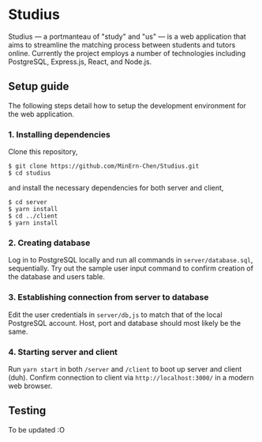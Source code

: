# Studius

Studius — a portmanteau of "study" and "us" — is a web application that aims to streamline the matching process between students and tutors online. Currently the project employs a number of technologies including PostgreSQL, Express.js, React, and Node.js.

## Setup guide

The following steps detail how to setup the development environment for the web application.

### 1. Installing dependencies

Clone this repository,

    $ git clone https://github.com/MinErn-Chen/Studius.git
    $ cd studius

and install the necessary dependencies for both server and client,

    $ cd server
    $ yarn install
    $ cd ../client
    $ yarn install

### 2. Creating database

Log in to PostgreSQL locally and run all commands in `server/database.sql`, sequentially. Try out the sample user input command to confirm creation of the database and users table.

### 3. Establishing connection from server to database

Edit the user credentials in `server/db,js` to match that of the local PostgreSQL account. Host, port and database should most likely be the same.

### 4. Starting server and client

Run `yarn start` in both `/server` and `/client` to boot up server and client (duh). Confirm connection to client via `http://localhost:3000/` in a modern web browser.

## Testing

To be updated :O

